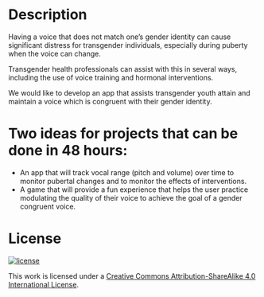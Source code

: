 # Description

Having a voice that does not match one’s gender identity can cause significant distress for transgender individuals, especially during puberty when the voice can change.

Transgender health professionals can assist with this in several ways, including the use of voice training and hormonal interventions.

We would like to develop an app that assists transgender youth attain and maintain a voice which is congruent with their gender identity.

# Two ideas for projects that can be done in 48 hours:
* An app that will track vocal range (pitch and volume) over time to monitor pubertal changes and to monitor the effects of interventions.
* A game that will provide a fun experience that helps the user practice modulating the quality of their voice to achieve the goal of a gender congruent voice.

# License

[![license](https://i.creativecommons.org/l/by-sa/4.0/88x31.png)](http://creativecommons.org/licenses/by-sa/4.0/)

This work is licensed under a [Creative Commons Attribution-ShareAlike 4.0 International License](http://creativecommons.org/licenses/by-sa/4.0/).
